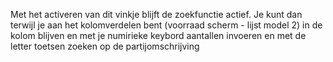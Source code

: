 Met het activeren van dit vinkje blijft de zoekfunctie actief. Je kunt dan terwijl je aan het kolomverdelen bent (voorraad scherm - lijst model 2) in de kolom blijven en met je numirieke keybord aantallen invoeren en met de letter toetsen zoeken op de partijomschrijving
